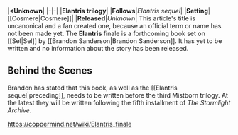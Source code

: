 |**<Unknown**|
|-|-|
|**Elantris trilogy**|
|**Follows**|*Elantris sequel*|
|**Setting**|[[Cosmere\|Cosmere]]|
|**Released**|*Unknown*|
This article's title is uncanonical and a fan created one, because an official term or name has not been made yet.
The **Elantris** finale is a forthcoming book set on [[Sel\|Sel]] by [[Brandon Sanderson\|Brandon Sanderson]]. It has yet to be written and no information about the story has been released.

## Behind the Scenes
Brandon has stated that this book, as well as the [[Elantris sequel\|preceding]], needs to be written before the third Mistborn trilogy. At the latest they will be written following the fifth installment of *The Stormlight Archive*.



https://coppermind.net/wiki/Elantris_finale